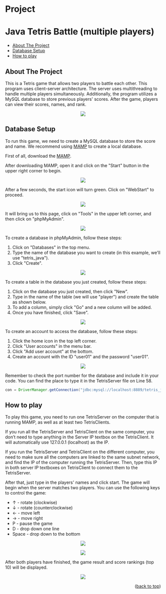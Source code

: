 # Project

# Java Tetris Battle (multiple players)




- <a href="#about-the-project">About The Project</a>
- <a href="#database-setup">Database Setup</a>
- <a href="#how-to-play">How to play</a>

## About The Project

This is a Tetris game that allows two players to battle each other. This program uses client-server architecture. The server uses multithreading to handle multiple players simultaneously. Additionally, the program utilizes a MySQL database to store previous players' scores. After the game, players can view their scores, names, and rank.

<p align="center">
<img src="image/game.gif"/>
</p>


## Database Setup

To run this game, we need to create a MySQL database to store the score and name. We recommend using [MAMP](https://www.mamp.info/en/windows/) to create a local database.


First of all, download the [MAMP](https://www.mamp.info/en/windows/).

After downloading MAMP, open it and click on the "Start" button in the upper right corner to begin.

<p align="center">
<img src="image/MAMP-1.jpeg"/>
</p>


After a few seconds, the start icon will turn green. Click on "WebStart" to proceed.

<p align="center">
<img src="image/MAMP-2.jpeg"/>
</p>


It will bring us to this page, click on "Tools" in the upper left corner, and then click on "phpMyAdmin".

<p align="center">
<img src="image/phpMyAdmin-1.png"/>
</p>


To create a database in phpMyAdmin, follow these steps:

1. Click on "Databases" in the top menu.
2. Type the name of the database you want to create (in this example, we'll use "tetris_java").
3. Click "Create".

<p align="center">
<img src="image/phpMyAdmin-2.png"/>
</p>


To create a table in the database you just created, follow these steps:

1. Click on the database you just created, then click "New".
2. Type in the name of the table (we will use "player") and create the table as shown below.
3. To add a column, simply click "Go" and a new column will be added.
4. Once you have finished, click "Save".

<p align="center">
<img src="image/phpMyAdmin-3.png"/>
</p>


To create an account to access the database, follow these steps:

1. Click the home icon in the top left corner.
2. Click "User accounts" in the menu bar.
3. Click "Add user account" at the bottom.
4. Create an account with the ID "user01" and the password "user01".

<p align="center">
<img src="image/phpMyAdmin-4.jpeg"/>
</p>


Remember to check the port number for the database and include it in your code. You can find the place to type it in the TetrisServer file on Line 58.

```java
con = DriverManager.getConnection("jdbc:mysql://localhost:8889/tetris_java","user01","user01");
```

## How to play

To play this game, you need to run one TetrisServer on the computer that is running MAMP, as well as at least two TetrisClients.

If you run all the TetrisServer and TetrisClient on the same computer, you don’t need to type anything in the Server IP textbox on the TetrisClient. It will automatically use 127.0.0.1 (localhost) as the IP.

If you run the TetrisServer and TetrisClient on the different computer, you need to make sure all the computers are linked to the same subnet network, and find the IP of the computer running the TetrisServer. Then, type this IP in both server IP textboxes on TetrisClient to connect them to the TetrisServer.

After that, just type in the players' names and click start. The game will begin when the server matches two players. You can use the following keys to control the game:

- ↑ - rotate (clockwise)
- ↓ - rotate (counterclockwise)
- ← - move left
- → - move right
- P - pause the game
- D - drop down one line
- Space - drop down to the bottom

<p align="center">
<img src="image/server.jpeg"/>
</p>


<p align="center">
<img src="image/client-1.jpeg"/>
</p>

After both players have finished, the game result and score rankings (top 10) will be displayed.

<p align="center">
<img src="image/client-2.jpeg"/>
</p>

<p align="right">(<a href="#project">back to top</a>)</p>
